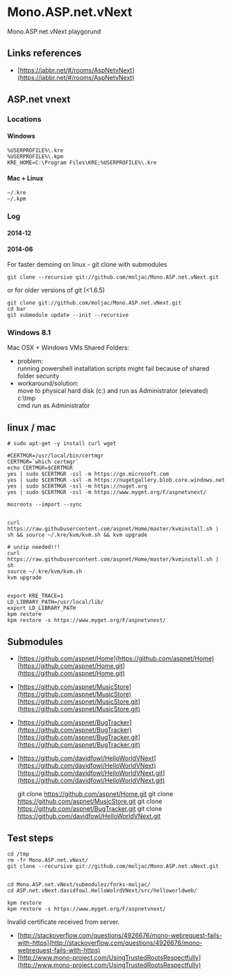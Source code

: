 # Mono.ASP.net.vNext

Mono.ASP.net.vNext playgorund

## Links references

*	[https://jabbr.net/#/rooms/AspNetvNext](https://jabbr.net/#/rooms/AspNetvNext)

## ASP.net vnext 

### Locations

#### Windows

	%USERPROFILE%\.kre
	%USERPROFILE%\.kpm
	KRE_HOME=C:\Program Files\KRE;%USERPROFILE%\.kre
	
#### Mac + Linux

	~/.kre
	~/.kpm


### Log

#### 2014-12



#### 2014-06

For faster demoing on linux - git clone with submodules

	git clone --recursive git://github.com/moljac/Mono.ASP.net.vNext.git

or for older versions of git (<1.6.5)	

	git clone git://github.com/moljac/Mono.ASP.net.vNext.git
	cd bar
	git submodule update --init --recursive
	
### Windows 8.1

Mac OSX + Windows VMs Shared Folders:

*	problem:	
	running powershell installation scripts might fail because of shared folder security
*	workaround/solution:	
	move to physical hard disk (c:)	and run as Administrator (elevated)
	c:\tmp	
	cmd run as Administrator



## linux / mac

	# sudo apt-get -y install curl wget 
	
	#CERTMGR=/usr/local/bin/certmgr
	CERTMGR=`which certmgr`
	echo CERTMGR=$CERTMGR
	yes | sudo $CERTMGR -ssl -m https://go.microsoft.com
	yes | sudo $CERTMGR -ssl -m https://nugetgallery.blob.core.windows.net
	yes | sudo $CERTMGR -ssl -m https://nuget.org
	yes | sudo $CERTMGR -ssl -m https://www.myget.org/F/aspnetvnext/

	mozroots --import --sync
	
	
	curl https://raw.githubusercontent.com/aspnet/Home/master/kvminstall.sh | sh && source ~/.kre/kvm/kvm.sh && kvm upgrade
	
	# unzip needed!!!
	curl https://raw.githubusercontent.com/aspnet/Home/master/kvminstall.sh | sh
	source ~/.kre/kvm/kvm.sh 
	kvm upgrade
	
	
	export KRE_TRACE=1
	LD_LIBRARY_PATH=/usr/local/lib/
	export LD_LIBRARY_PATH
	kpm restore
	kpm restore -s https://www.myget.org/F/aspnetvnext/
	



	
	
## Submodules


*	[https://github.com/aspnet/Home](https://github.com/aspnet/Home)
	[https://github.com/aspnet/Home.git](https://github.com/aspnet/Home.git)
*	[https://github.com/aspnet/MusicStore](https://github.com/aspnet/MusicStore)
	[https://github.com/aspnet/MusicStore.git](https://github.com/aspnet/MusicStore.git)
*	[https://github.com/aspnet/BugTracker](https://github.com/aspnet/BugTracker)
	[https://github.com/aspnet/BugTracker.git](https://github.com/aspnet/BugTracker.git)
*	[https://github.com/davidfowl/HelloWorldVNext](https://github.com/davidfowl/HelloWorldVNext)
	[https://github.com/davidfowl/HelloWorldVNext.git](https://github.com/davidfowl/HelloWorldVNext.git)



	git clone https://github.com/aspnet/Home.git
	git clone https://github.com/aspnet/MusicStore.git
	git clone https://github.com/aspnet/BugTracker.git
	git clone https://github.com/davidfowl/HelloWorldVNext.git
	
## Test steps

	cd /tmp
	rm -fr Mono.ASP.net.vNext/
	git clone --recursive git://github.com/moljac/Mono.ASP.net.vNext.git
	
	
	cd Mono.ASP.net.vNext/submodulez/forks-moljac/
	cd ASP.net.vNext.davidfowl.HelloWolrdVNext/src/helloworldweb/
	
	kpm restore 
	kpm restore -s https://www.myget.org/F/aspnetvnext/

	
	
 Invalid certificate received from server.	
 
*	[http://stackoverflow.com/questions/4926676/mono-webrequest-fails-with-https](http://stackoverflow.com/questions/4926676/mono-webrequest-fails-with-https)
*	[http://www.mono-project.com/UsingTrustedRootsRespectfully](http://www.mono-project.com/UsingTrustedRootsRespectfully)
